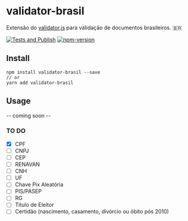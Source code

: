 # validator-brasil

Extensão do [validator.js](https://github.com/validatorjs/validator.js) para validação de documentos brasileiros. 🇧🇷

[![Tests and Publish](https://github.com/ogilvieira/validator-brasil/actions/workflows/main.yml/badge.svg)](https://github.com/ogilvieira/validator-brasil/actions/workflows/main.yml)
[![npm-version](https://img.shields.io/npm/v/validator-brasil?color=brightgreen&label=npm%20package)](https://www.npmjs.com/package/validator-brasil)

## Install
```
npm install validator-brasil --save
// or
yarn add validator-brasil
```

## Usage
-- coming soon --


### TO DO

- [x] CPF
- [ ] CNPJ
- [ ] CEP
- [ ] RENAVAN
- [ ] CNH
- [ ] UF
- [ ] Chave Pix Aleatória
- [ ] PIS/PASEP
- [ ] RG
- [ ] Titulo de Eleitor
- [ ] Certidão (nascimento, casamento, divórcio ou óbito pós 2010)
